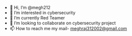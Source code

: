 - 👋 Hi, I’m @megh212
- 👀 I’m interested in cybersecurity
- 🌱 I’m currently Red Teamer 
- 💞️ I’m looking to collaborate on cybersecurity project 
- 📫 How to reach me my mail- meghraj312002@gmail.com

<!---
megh212/megh212 is a ✨ special ✨ repository because its `README.md` (this file) appears on your GitHub profile.
You can click the Preview link to take a look at your changes.
--->
